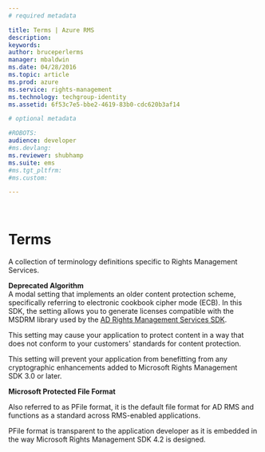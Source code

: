 ```yaml
---
# required metadata

title: Terms | Azure RMS
description:
keywords:
author: bruceperlerms
manager: mbaldwin
ms.date: 04/28/2016
ms.topic: article
ms.prod: azure
ms.service: rights-management
ms.technology: techgroup-identity
ms.assetid: 6f53c7e5-bbe2-4619-83b0-cdc620b3af14

# optional metadata

#ROBOTS:
audience: developer
#ms.devlang:
ms.reviewer: shubhamp
ms.suite: ems
#ms.tgt_pltfrm:
#ms.custom:

---
```


﻿
# Terms

A collection of terminology definitions specific to Rights Management Services.

**Deprecated Algorithm**  
A modal setting that implements an older content protection scheme, specifically referring to electronic cookbook cipher mode (ECB). In this SDK, the setting allows you to generate licenses compatible with the MSDRM library used by the [AD Rights Management Services SDK](https://msdn.microsoft.com/en-us/library/windows/desktop/cc530379.aspx).

This setting may cause your application to protect content in a way that does not conform to your customers' standards for content protection.

This setting will prevent your application from benefitting from any cryptographic enhancements added to Microsoft Rights Management SDK 3.0 or later.

**Microsoft Protected File Format**

Also referred to as PFile format, it is the default file format for AD RMS and functions as a standard across RMS-enabled applications.

PFile format is transparent to the application developer as it is embedded in the way Microsoft Rights Management SDK 4.2 is designed.

 

 



